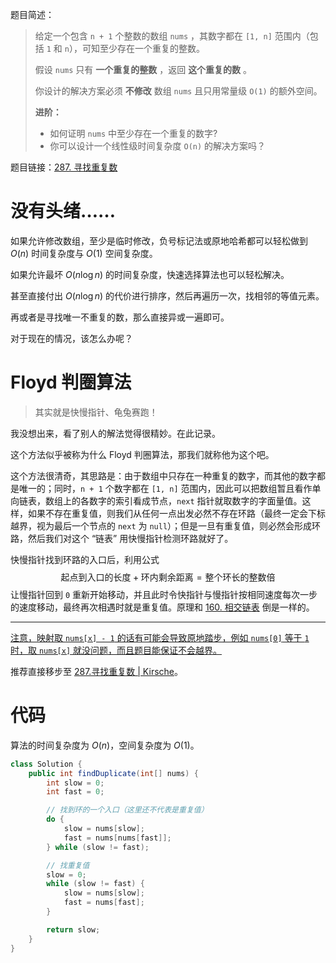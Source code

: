 题目简述：

> 给定一个包含 `n + 1` 个整数的数组 `nums` ，其数字都在 `[1, n]` 范围内（包括 `1` 和 `n`），可知至少存在一个重复的整数。
>
> 假设 `nums` 只有 **一个重复的整数** ，返回 **这个重复的数** 。
>
> 你设计的解决方案必须 **不修改** 数组 `nums` 且只用常量级 `O(1)` 的额外空间。
>
> **进阶：**
>
> - 如何证明 `nums` 中至少存在一个重复的数字?
> - 你可以设计一个线性级时间复杂度 `O(n)` 的解决方案吗？

题目链接：[287. 寻找重复数](https://leetcode.cn/problems/find-the-duplicate-number/)

# 没有头绪……

如果允许修改数组，至少是临时修改，负号标记法或原地哈希都可以轻松做到 $O(n)$ 时间复杂度与 $O(1)$ 空间复杂度。

如果允许最坏 $O(n\log n)$ 的时间复杂度，快速选择算法也可以轻松解决。

甚至直接付出 $O(n\log n)$ 的代价进行排序，然后再遍历一次，找相邻的等值元素。

再或者是寻找唯一不重复的数，那么直接异或一遍即可。

对于现在的情况，该怎么办呢？

# Floyd 判圈算法

> 其实就是快慢指针、龟兔赛跑！

我没想出来，看了别人的解法觉得很精妙。在此记录。

这个方法似乎被称为什么 Floyd 判圈算法，那我们就称他为这个吧。

这个方法很清奇，其思路是：由于数组中只存在一种重复的数字，而其他的数字都是唯一的；同时，`n + 1` 个数字都在 `[1, n]` 范围内，因此可以把数组暂且看作单向链表，数组上的各数字的索引看成节点，`next` 指针就取数字的字面量值。这样，如果不存在重复值，则我们从任何一点出发必然不存在环路（最终一定会下标越界，视为最后一个节点的 `next` 为 `null`）；但是一旦有重复值，则必然会形成环路，然后我们对这个 “链表” 用快慢指针检测环路就好了。

快慢指针找到环路的入口后，利用公式
$$
\text{起点到入口的长度}+\text{环内剩余距离}=\text{整个环长的整数倍}
$$
让慢指针回到 `0` 重新开始移动，并且此时令快指针与慢指针按相同速度每次一步的速度移动，最终再次相遇时就是重复值。原理和 [160. 相交链表](https://leetcode.cn/problems/intersection-of-two-linked-lists/) 倒是一样的。

---

<u>注意，映射取 `nums[x] - 1` 的话有可能会导致原地踏步，例如 `nums[0]` 等于 `1` 时，取 `nums[x]` 就没问题，而且题目能保证不会越界。</u>

推荐直接移步至 [287.寻找重复数 | Kirsche](https://leetcode.cn/problems/find-the-duplicate-number/solutions/58841/287xun-zhao-zhong-fu-shu-by-kirsche/)。

# 代码

算法的时间复杂度为 $O(n)$，空间复杂度为 $O(1)$。

```java
class Solution {
    public int findDuplicate(int[] nums) {
        int slow = 0;
        int fast = 0;

        // 找到环的一个入口（这里还不代表是重复值）
        do {
            slow = nums[slow];
            fast = nums[nums[fast]];
        } while (slow != fast);

        // 找重复值
        slow = 0;
        while (slow != fast) {
            slow = nums[slow];
            fast = nums[fast];
        }

        return slow;
    }
}
```

